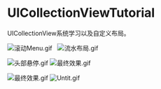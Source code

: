 # UICollectionViewTutorial
UICollectionView系统学习以及自定义布局。

![滚动Menu.gif](http://upload-images.jianshu.io/upload_images/979175-b9a72ed171c99460.gif?imageMogr2/auto-orient/strip%7CimageView2/2/w/1240)   ![流水布局.gif](http://upload-images.jianshu.io/upload_images/979175-055585dae00e8970.gif?imageMogr2/auto-orient/strip%7CimageView2/2/w/1240)

![头部悬停.gif](http://upload-images.jianshu.io/upload_images/979175-dba1b759ce894d5e.gif?imageMogr2/auto-orient/strip%7CimageView2/2/w/1240)  ![最终效果.gif](http://upload-images.jianshu.io/upload_images/979175-c6efadb89c4d389c.gif?imageMogr2/auto-orient/strip%7CimageView2/2/w/1240)

![最终效果.gif](http://upload-images.jianshu.io/upload_images/979175-0706711415e5601c.gif?imageMogr2/auto-orient/strip)  ![Untit.gif](http://upload-images.jianshu.io/upload_images/979175-7240a554d6241ca5.gif?imageMogr2/auto-orient/strip%7CimageView2/2/w/1240)
